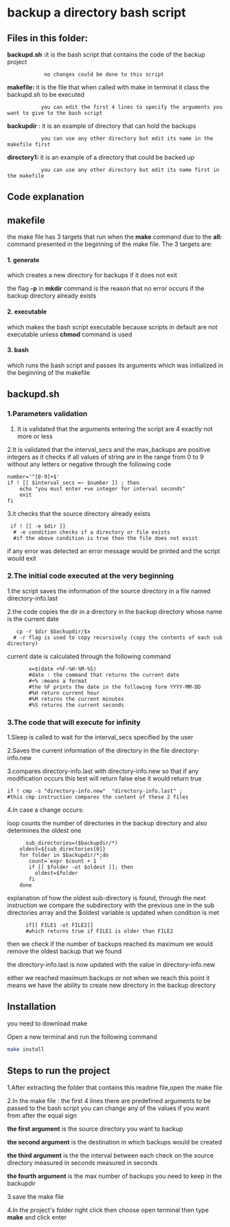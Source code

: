 # backup a directory bash script
## Files in this folder:

**backupd.sh** :it is the bash script that contains the code of the backup project
      
                no changes could be done to this script

**makefile:** it is the file that when called with make in terminal it class the backupd.sh to be executed 

               you can edit the first 4 lines to specify the arguments you want to give to the bash script

**backupdir** : it is an example of directory that can hold the backups 
            
               you can use any other directory but edit its name in the makefile first

**directory1:** it is an example of a directory that could be backed up

               you can use any other directory but edit its name first in the makefile

## Code explanation

## makefile

the make file has 3 targets that run when the **make** command due to the **all:** command presented in the beginning of the make file. The 3 targets are:

#### 1. generate
which creates a new directory for backups if it does not exit 

the flag **-p** in **mkdir** command is the reason that no error occurs if the backup directory already exists

#### 2. executable
which makes the bash script executable because scripts in default are not executable unless **chmod** command is used
#### 3. bash 
which runs the bash script and passes its arguments which was initialized in the beginning of the makefile
## backupd.sh
### 1.Parameters validation

1. It is validated that the arguments entering the script are 4 exactly not more or less

2.It is validated that the interval_secs and the max_backups are positive integers as it checks if all values of string are in the range from 0 to 9 without any letters or 
 negative through the following code

    number='^[0-9]+$'
    if ! [[ $interval_secs =~ $number ]] ; then
	    echo "you must enter +ve integer for interval seconds"
	    exit
    fi


3.it checks that the source directory already exists 
 
     if ! [[ -e $dir ]] 
      # -e condition checks if a directory or file exists
      #if the above condition is true then the file does not exist


if any error was detected an error message would be printed and the script would exit

### 2.The initial code executed at the very beginning
1.the script saves the information of the source directory in a file named directory-info.last

2.the code copies the dir in a directory in the backup directory whose name is the current date

       cp -r $dir $backupdir/$x
      # -r flag is used to copy recursively (copy the contents of each sub directory)

current date is calculated through the following command
 
           x=$(date +%F-%H-%M-%S)
           #date : the command that returns the current date
           #+% :means a format 
           #the %F prints the date in the following form YYYY-MM-DD
           #%H return current hour
           #%M returns the current minutes
           #%S returns the current seconds

### 3.The code that will execute for infinity
1.Sleep is called to wait for the interval_secs specified by the user

2.Saves the current information of the directory in the file directory-info.new

3.compares directory-info.last with directory-info.new so that if any modification occurs this test will return false else it would return true

    if ! cmp -s "directory-info.new"  "directory-info.last" ;
    #this cmp instruction compares the content of these 2 files 

4.In case a change occurs:

loop counts the number of directories in the backup directory and also determines the oldest one 

          sub_directories=($backupdir/*)
	 	oldest=${sub_directories[0]}
	 	for folder in $backupdir/*;do
	 	   count=`expr $count + 1 `
	 	   if [[ $folder -ot $oldest ]]; then
	 	     oldest=$folder
	 	   fi
	 	done
 explanation of how the oldest sub-directory is found, through the next instruction we compare the subdirectory with the previous one in the sub directories array and the $oldest variable is updated when condition is met
            
          if[[ FILE1 -ot FILE2]]
          #which returns true if FILE1 is older than FILE2

then we check if the number of backups reached its maximum 
we would remove the oldest backup that we found
         
the directory-info.last is now updated with the value in directory-info.new
 
either we reached maximum backups or not when we reach this point it means we have the ability to create new directory in the backup directory

## Installation

you need to download make

Open a new terminal and run the following command

```bash
make install
```

## Steps to run the project

1.After extracting the folder that contains this readme file,open the make file

2.In the make file : the first 4 lines there are predefined arguments to be passed to the bash script you can change any of the values if you want from after the equal sign 

**the first argument** is the source directory you want to backup

**the second argument** is the destination in which backups would be created

**the third argument** is the the interval between each check on the source directory measured in seconds measured in seconds

**the fourth argument** is the max number of backups you need to keep in the backupdir

3.save the make file

4.In the project's folder right click then choose open terminal then type **make** and click enter




